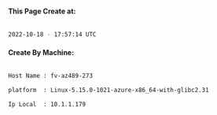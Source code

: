 
   
#### This Page Create at:

```bash

2022-10-18 - 17:57:14 UTC

```

#### Create By Machine:

```bash

Host Name : fv-az489-273

platform  : Linux-5.15.0-1021-azure-x86_64-with-glibc2.31

Ip Local  : 10.1.1.179

```

